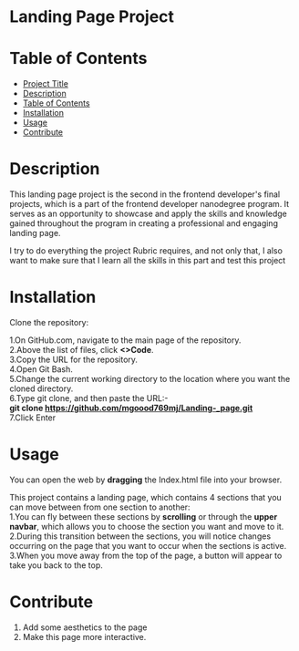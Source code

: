 # Landing Page Project


# Table of Contents
- [Project Title](#project-title)
- [Description](#Description)
- [Table of Contents](#table-of-contents)
- [Installation](#installation)
- [Usage](#usage)
- [Contribute](#contribute)

# Description
This landing page project is the second in the frontend developer's final projects, which is a part of the frontend developer nanodegree program. It serves as an opportunity to showcase and apply the skills and knowledge gained throughout the program in creating a professional and engaging landing page.

I try to do everything the project Rubric requires, and not only that, I also want to make sure that I learn all the skills in this part and test this project

# Installation
Clone the repository:

1.On GitHub.com, navigate to the main page of the repository.  
2.Above the list of files, click  **<>Code**.  
3.Copy the URL for the repository.  
4.Open Git Bash.  
5.Change the current working directory to the location where you want the cloned directory.  
6.Type git clone, and then paste the URL:-  
**git clone https://github.com/mgoood769mj/Landing-_page.git**  
7.Click Enter  

# Usage
You can open the web by **dragging** the Index.html file into your browser.

This project contains a landing page, which contains 4 sections that you can move between from one section to another:  
1.You can fly between these sections by **scrolling** or through the **upper navbar**, which allows you to choose the section you want and move to it.  
2.During this transition between the sections, you will notice changes occurring on the page that you want to occur when the sections is active.  
3.When you move away from the top of the page, a button will appear to take you back to the top.  


# Contribute
1. Add some aesthetics to the page  
2. Make this page more interactive.  





